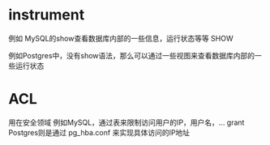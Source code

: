 # instrument
例如 MySQL的show查看数据库内部的一些信息，运行状态等等
SHOW

例如Postgres中，没有show语法，那么可以通过一些视图来查看数据库内部的一些运行状态


# ACL
用在安全领域
例如MySQL，通过表来限制访问用户的IP，用户名，... grant
Postgres则是通过 pg_hba.conf 来实现具体访问的IP地址

